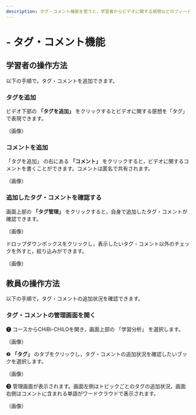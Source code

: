 ```yaml
---
description: タグ・コメント機能を使うと，学習者からビデオに関する感想などのフィードバックを受けることができます。
---
```


# - タグ・コメント機能

## 学習者の操作方法

以下の手順で，タグ・コメントを追加できます。

### タグを追加

ビデオ下部の  **「タグを追加」** をクリックするとビデオに関する感想を「タグ」で表現できます。

（画像）

### コメントを追加

「タグを追加」 の右にある **「コメント」** をクリックすると，ビデオに関するコメントを書くことができます。コメントは匿名で共有されます。

（画像）

### 追加したタグ・コメントを確認する

画面上部の **「タグ管理」** をクリックすると，自身で追加したタグ・コメントが確認できます。

（画像）

ドロップダウンボックスをクリックし，表示したいタグ・コメント以外のチェックを外すと，絞り込みができます。

（画像）

## 教員の操作方法

以下の手順で，タグ・コメントの追加状況を確認できます。

### タグ・コメントの管理画面を開く

❶ コースからCHiBi-CHiLOを開き，画面上部の 「学習分析」 を選択します。

（画像）

❷ **「タグ」** のタブをクリックし，タグ・コメントの追加状況を確認したいブックを選択します。

（画像）

❸ 管理画面が表示されます。画面左側はトピックごとのタグの追加状況，画面右側はコメントに含まれる単語がワードクラウドで表示されます。

（画像）
